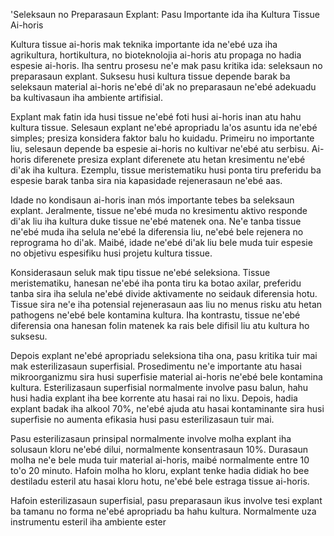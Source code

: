 'Seleksaun no Preparasaun Explant: Pasu Importante ida iha Kultura Tissue Ai-horis 

Kultura tissue ai-horis mak teknika importante ida ne'ebé uza iha agrikultura, hortikultura, no bioteknolojia ai-horis atu propaga no hadia espesie ai-horis. Iha sentru prosesu ne'e mak pasu kritika ida: seleksaun no preparasaun explant. Suksesu husi kultura tissue depende barak ba seleksaun material ai-horis ne'ebé di'ak no preparasaun ne'ebé adekuadu ba kultivasaun iha ambiente artifisial.

Explant mak fatin ida husi tissue ne'ebé foti husi ai-horis inan atu hahu kultura tissue. Selesaun explant ne'ebé apropriadu la'os asuntu ida ne'ebé simples; presiza konsidera faktor balu ho kuidadu. Primeiru no importante liu, selesaun depende ba espesie ai-horis no kultivar ne'ebé atu serbisu. Ai-horis diferenete presiza explant diferenete atu hetan kresimentu ne'ebé di'ak iha kultura. Ezemplu, tissue meristematiku husi ponta tiru preferidu ba espesie barak tanba sira nia kapasidade rejenerasaun ne'ebé aas.

Idade no kondisaun ai-horis inan mós importante tebes ba seleksaun explant. Jeralmente, tissue ne'ebé muda no kresimentu aktivo responde di'ak liu iha kultura duke tissue ne'ebé matenek ona. Ne'e tanba tissue ne'ebé muda iha selula ne'ebé la diferensia liu, ne'ebé bele rejenera no reprograma ho di'ak. Maibé, idade ne'ebé di'ak liu bele muda tuir espesie no objetivu espesifiku husi projetu kultura tissue.

Konsiderasaun seluk mak tipu tissue ne'ebé seleksiona. Tissue meristematiku, hanesan ne'ebé iha ponta tiru ka botao axilar, preferidu tanba sira iha selula ne'ebé divide aktivamente no seidauk diferensia hotu. Tissue sira ne'e iha potensial rejenerasaun aas liu no menus risku atu hetan pathogens ne'ebé bele kontamina kultura. Iha kontrastu, tissue ne'ebé diferensia ona hanesan folin matenek ka rais bele difisil liu atu kultura ho suksesu.

Depois explant ne'ebé apropriadu seleksiona tiha ona, pasu kritika tuir mai mak esterilizasaun superfisial. Prosedimentu ne'e importante atu hasai mikroorganizmu sira husi superfisie material ai-horis ne'ebé bele kontamina kultura. Esterilizasaun superfisial normalmente involve pasu balun, hahu husi hadia explant iha bee korrente atu hasai rai no lixu. Depois, hadia explant badak iha alkool 70%, ne'ebé ajuda atu hasai kontaminante sira husi superfisie no aumenta efikasia husi pasu esterilizasaun tuir mai.

Pasu esterilizasaun prinsipal normalmente involve molha explant iha solusaun kloru ne'ebé dilui, normalmente konsentrasaun 10%. Durasaun molha ne'e bele muda tuir material ai-horis, maibé normalmente entre 10 to'o 20 minuto. Hafoin molha ho kloru, explant tenke hadia didiak ho bee destiladu esteril atu hasai kloru hotu, ne'ebé bele estraga tissue ai-horis.

Hafoin esterilizasaun superfisial, pasu preparasaun ikus involve tesi explant ba tamanu no forma ne'ebé apropriadu ba hahu kultura. Normalmente uza instrumentu esteril iha ambiente ester